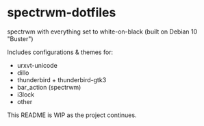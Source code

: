 # spectrwm-dotfiles

spectrwm with everything set to white-on-black (built on Debian 10 "Buster")

Includes configurations & themes for:
* urxvt-unicode
* dillo
* thunderbird + thunderbird-gtk3
* bar_action (spectrwm)
* i3lock
* other

This README is WIP as the project continues.
